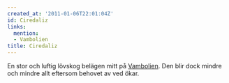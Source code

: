 ```yaml
---
created_at: '2011-01-06T22:01:04Z'
id: Ciredaliz
links:
  mention:
  - Vambolien
title: Ciredaliz
---
```


En stor och luftig lövskog belägen mitt på [Vambolien]. Den blir dock mindre och mindre allt
eftersom behovet av ved ökar.

  [Vambolien]: Vambolien
